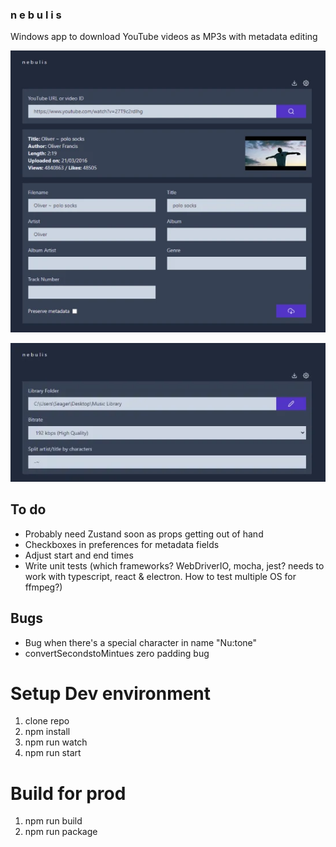 ### n e b u l i s

Windows app to download YouTube videos as MP3s with metadata editing

![screenshot](public/images/screenshots/image1.webp)

![screenshot](public/images/screenshots/image2.webp)

## To do

- Probably need Zustand soon as props getting out of hand
- Checkboxes in preferences for metadata fields
- Adjust start and end times
- Write unit tests (which frameworks? WebDriverIO, mocha, jest? needs to work with typescript, react & electron. How to test multiple OS for ffmpeg?)

## Bugs

- Bug when there's a special character in name "Nu:tone"
- convertSecondstoMintues zero padding bug

# Setup Dev environment

1. clone repo
2. npm install
3. npm run watch
4. npm run start

# Build for prod

1. npm run build
2. npm run package

